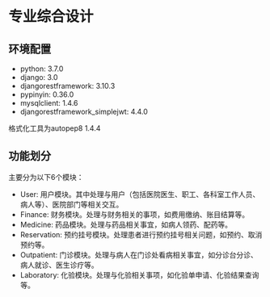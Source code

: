 # 专业综合设计

## 环境配置
- python: 3.7.0
- django: 3.0
- djangorestframework: 3.10.3
- pypinyin: 0.36.0
- mysqlclient: 1.4.6
- djangorestframework_simplejwt: 4.4.0

格式化工具为autopep8 1.4.4

## 功能划分
主要分为以下6个模块：
- User: 用户模块。其中处理与用户（包括医院医生、职工、各科室工作人员、病人等）、医院部门等相关交互。
- Finance: 财务模块。处理与财务相关的事项，如费用缴纳、账目结算等。
- Medicine: 药品模块。处理与药品相关事宜，如病人领药、配药等。
- Reservation: 预约挂号模块。处理患者进行预约挂号相关问题，如预约、取消预约等。
- Outpatient: 门诊模块。处理与病人在门诊处看病相关事宜，如分诊台分诊、病人就诊、医生诊疗等。
- Laboratory: 化验模块。处理与化验相关事项，如化验单申请、化验结果查询等。